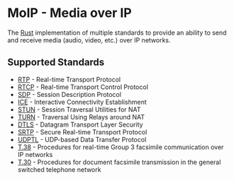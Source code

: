 # MoIP - Media over IP

The [Rust](https://www.rust-lang.org/) implementation of multiple standards to provide an ability to send and receive media (audio, video, etc.) over IP networks. 

## Supported Standards

- [RTP](https://tools.ietf.org/html/rfc3550) - Real-time Transport Protocol
- [RTCP](https://tools.ietf.org/html/rfc3550) - Real-time Transport Control Protocol
- [SDP](https://tools.ietf.org/html/rfc4566) - Session Description Protocol
- [ICE](https://tools.ietf.org/html/rfc5245) - Interactive Connectivity Establishment
- [STUN](https://tools.ietf.org/html/rfc5389) - Session Traversal Utilities for NAT
- [TURN](https://tools.ietf.org/html/rfc5766) - Traversal Using Relays around NAT
- [DTLS](https://tools.ietf.org/html/rfc6347) - Datagram Transport Layer Security
- [SRTP](https://tools.ietf.org/html/rfc3711) - Secure Real-time Transport Protocol
- [UDPTL](https://tools.ietf.org/html/rfc4103) - UDP-based Data Transfer Protocol
- [T.38](https://www.itu.int/rec/T-REC-T.38) - Procedures for real-time Group 3 facsimile communication over IP networks
- [T.30](https://www.itu.int/rec/T-REC-T.30) - Procedures for document facsimile transmission in the general switched telephone network

